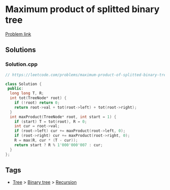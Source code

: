 # Maximum product of splitted binary tree

[Problem link](https://leetcode.com/problems/maximum-product-of-splitted-binary-tree)

## Solutions


### Solution.cpp
```cpp
// https://leetcode.com/problems/maximum-product-of-splitted-binary-tree

class Solution {
 public:
  long long T, R;
  int tot(TreeNode* root) {
    if (!root) return 0;
    return root->val + tot(root->left) + tot(root->right);
  }
  int maxProduct(TreeNode* root, int start = 1) {
    if (start) T = tot(root), R = 0;
    int cur = root->val;
    if (root->left) cur += maxProduct(root->left, 0);
    if (root->right) cur += maxProduct(root->right, 0);
    R = max(R, cur * (T - cur));
    return start ? R % 1'000'000'007 : cur;
  }
};
```
## Tags

* [Tree](/Collections/tree.md#tree) > [Binary tree](/Collections/tree.md#binary-tree) > [Recursion](/Collections/tree.md#recursion)
